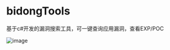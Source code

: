 # bidongTools

基于c#开发的漏洞搜索工具，可一键查询应用漏洞，查看EXP/POC

![image](https://github.com/sevck/bidongTools/blob/master/README/bidong.png)
		 


